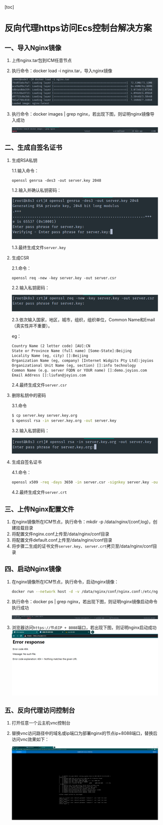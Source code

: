 [toc]

# 反向代理https访问Ecs控制台解决方案

## 一、导入Nginx镜像

1. 上传nginx.tar包到ICM任意节点

2. 执行命令：docker load -i nginx.tar，导入nginx镜像

   ![导入镜像](image/导入镜像.png)

3. 执行命令：docker images | grep nginx，若出现下图，则证明nginx镜像导入成功

   ![nginx-image](image/nginx-image.png)



## 二、生成自签名证书

1. 生成RSA私钥

   1.1.输入命令：

   ```ssh
   openssl genrsa -des3 -out server.key 2048
   ```

   1.2.输入并确认私钥密码：

   ![生成RSA私钥](image/生成RSA私钥.png)

   1.3.最终生成文件`server.key`

2. 生成CSR

   2.1.命令：

   ```ssh
   openssl req -new -key server.key -out server.csr
   ```

   2.2.输入私钥密码：

   ![生成CSR输入私钥密码](image/生成CSR输入私钥密码.png)

   2.3.依次输入国家，地区，城市，组织，组织单位，Common Name和Email（真实性并不重要）。

   eg：

   ```ssh
   Country Name (2 letter code) [AU]:CN
   State or Province Name (full name) [Some-State]:Beijing
   Locality Name (eg, city) []:Beijing
   Organization Name (eg, company) [Internet Widgits Pty Ltd]:joyios
   Organizational Unit Name (eg, section) []:info technology
   Common Name (e.g. server FQDN or YOUR name) []:demo.joyios.com
   Email Address []:liufan@joyios.com
   ```

   2.4.最终生成文件`server.csr`

3. 删除私钥中的密码

   3.1.命令

   ```sh
   $ cp server.key server.key.org
   $ openssl rsa -in server.key.org -out server.key
   ```

   3.2.输入私钥密码：

   ![删除私钥中的密码](image/删除私钥中的密码.png)

4. 生成自签名证书

   4.1.命令：

   ```sh
   openssl x509 -req -days 3650 -in server.csr -signkey server.key -out server.crt
   ```

   4.2.最终生成文件`server.crt`



## 三、上传Nginx配置文件

1. 在nginx镜像所在ICM节点，执行命令：mkdir -p /data/nginx/{conf,log}，创建挂载目录
2. 将配置文件nginx.conf上传至/data/nginx/conf目录
3. 将配置文件default.conf上传至/data/nginx/conf目录
4. 将步骤二生成的证书文件`server.key`、`server.crt`拷贝至/data/nginx/conf目录



## 四、启动Nginx镜像

1. 在nginx镜像所在ICM节点，执行命令，启动nginx镜像：

   ```sh
   docker run --network host -d -v /data/nginx/conf/nginx.conf:/etc/nginx/nginx.conf -v /data/nginx/conf/default.conf:/etc/nginx/conf.d/default.conf -v /data/nginx/conf/server.key:/etc/nginx/server.key -v /data/nginx/conf/server.crt:/etc/nginx/server.crt -v /data/nginx/log:/var/log/nginx nginx
   ```

2. 执行命令：docker ps | grep nginx，若出现下图，则证明nginx镜像启动命令执行成功

   ![docker-ps-nginx](image/docker-ps-nginx.png)

3. 浏览器访问`https://节点IP + 8088`端口，若出现下图，则证明nginx启动成功![浏览器访问nginx](image/浏览器访问nginx.png)



## 五、反向代理访问控制台

1. 打开任意一个云主机vnc控制台

2. 替换vnc访问路径中的域名或ip端口为部署nginx的节点ip+8088端口，替换后访问vnc效果如下：

   ![反向代理访问控制台](image/反向代理访问控制台.png)